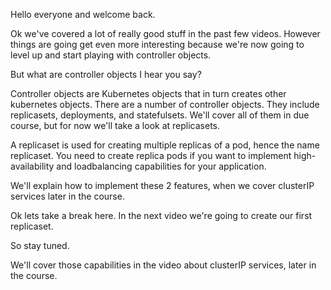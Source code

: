Hello everyone and welcome back.

Ok we've covered a lot of really good stuff in the past few videos. However things are going get even more interesting because we're now going to level up and start playing with controller objects.

But what are controller objects I hear you say?


Controller objects are Kubernetes       objects that in turn creates other kubernetes objects. There are a number of controller objects. They include replicasets, deployments, and statefulsets. We'll cover all of them in due course, but for now we'll take a look at replicasets.

A replicaset is used for creating multiple replicas of a pod, hence the name replicaset. You need to create replica pods if you want to implement high-availability and loadbalancing capabilities for your application.

We'll explain how to implement these 2 features, when we cover clusterIP services later in the course.

Ok lets take a break here. In the next video we're going to create our first replicaset.

So stay tuned.









We'll cover those capabilities in the video about clusterIP services, later in the course.






